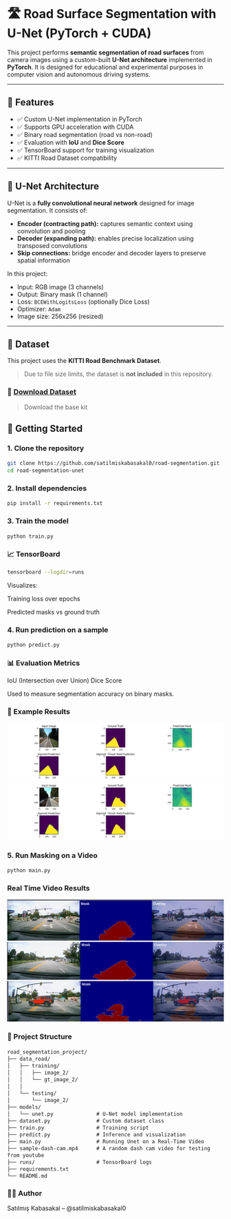 # 🛣️ Road Surface Segmentation with U-Net (PyTorch + CUDA)

This project performs **semantic segmentation of road surfaces** from camera images using a custom-built **U-Net architecture** implemented in **PyTorch**. It is designed for educational and experimental purposes in computer vision and autonomous driving systems.

---

## 📌 Features

- ✅ Custom U-Net implementation in PyTorch
- ✅ Supports GPU acceleration with CUDA
- ✅ Binary road segmentation (road vs non-road)
- ✅ Evaluation with **IoU** and **Dice Score**
- ✅ TensorBoard support for training visualization
- ✅ KITTI Road Dataset compatibility

---

## 🧠 U-Net Architecture

U-Net is a **fully convolutional neural network** designed for image segmentation. It consists of:

- **Encoder (contracting path):** captures semantic context using convolution and pooling
- **Decoder (expanding path):** enables precise localization using transposed convolutions
- **Skip connections:** bridge encoder and decoder layers to preserve spatial information

In this project:
- Input: RGB image (3 channels)
- Output: Binary mask (1 channel)
- Loss: `BCEWithLogitsLoss` (optionally Dice Loss)
- Optimizer: `Adam`
- Image size: 256x256 (resized)

---

## 📂 Dataset

This project uses the **KITTI Road Benchmark Dataset**.

> Due to file size limits, the dataset is **not included** in this repository.

### 🔗 [Download Dataset](https://www.cvlibs.net/datasets/kitti/eval_road.php)
> Download the base kit


## 🚀 Getting Started

### 1. Clone the repository
```bash
git clone https://github.com/satilmiskabasakal0/road-segmentation.git
cd road-segmentation-unet
```
### 2. Install dependencies
```bash
pip install -r requirements.txt
```
### 3. Train the model
```bash
python train.py
```
### 📈 TensorBoard
```bash
tensorboard --logdir=runs
```
Visualizes:

Training loss over epochs

Predicted masks vs ground truth
 

### 4. Run prediction on a sample
```bash
python predict.py
```
### 📊 Evaluation Metrics
IoU (Intersection over Union)
Dice Score

Used to measure segmentation accuracy on binary masks.

### 🧪 Example Results
<img src="examples/example_1.png">
<img src="examples/example_3.png">


### 5. Run Masking on a Video
```bash
python main.py
```
### Real Time Video Results
<img src="examples/vid_example_1.png">

<img src="examples/vid_example_2.png">
<img src="examples/vid_example_3.png">

### 📁 Project Structure
```
road_segmentation_project/
├── data_road/
│   ├── training/
│   │   ├── image_2/
│   │   └── gt_image_2/
│   │
│   └── testing/
│       └── image_2/
├── models/
│   └── unet.py              # U-Net model implementation
├── dataset.py               # Custom dataset class
├── train.py                 # Training script
├── predict.py               # Inference and visualization
├── main.py                  # Running Unet on a Real-Time Video
├── sample-dash-cam.mp4      # A random dash cam video for testing from youtube
├── runs/                    # TensorBoard logs
├── requirements.txt
└── README.md
```

### 🙋‍♂️ Author
Satılmış Kabasakal – @satilmiskabasakal0
